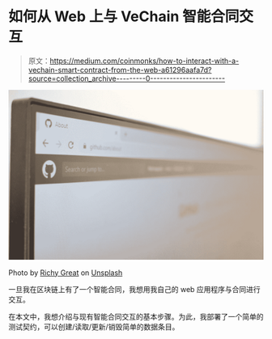 # 如何从 Web 上与 VeChain 智能合同交互

> 原文：<https://medium.com/coinmonks/how-to-interact-with-a-vechain-smart-contract-from-the-web-a61296aafa7d?source=collection_archive---------0----------------------->

![](img/238018edd0f0ebd95f152b3c0b6b1d83.png)

Photo by [Richy Great](https://unsplash.com/@richygreat?utm_source=medium&utm_medium=referral) on [Unsplash](https://unsplash.com?utm_source=medium&utm_medium=referral)

一旦我在区块链上有了一个智能合同，我想用我自己的 web 应用程序与合同进行交互。

在本文中，我想介绍与现有智能合同交互的基本步骤。为此，我部署了一个简单的测试契约，可以创建/读取/更新/销毁简单的数据条目。